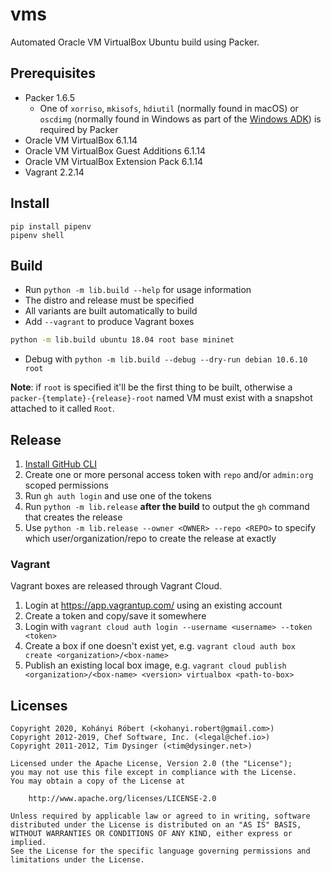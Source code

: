 # vms

Automated Oracle VM VirtualBox Ubuntu build using Packer.

## Prerequisites

- Packer 1.6.5
  - One of `xorriso`, `mkisofs`, `hdiutil` (normally found in macOS) or `oscdimg` (normally found in Windows as part of the [Windows ADK](https://docs.microsoft.com/en-us/windows-hardware/get-started/adk-install)) is required by Packer
- Oracle VM VirtualBox 6.1.14
- Oracle VM VirtualBox Guest Additions 6.1.14
- Oracle VM VirtualBox Extension Pack 6.1.14
- Vagrant 2.2.14

## Install

```text
pip install pipenv
pipenv shell
```

## Build

- Run `python -m lib.build --help` for usage information
- The distro and release must be specified
- All variants are built automatically to build
- Add `--vagrant` to produce Vagrant boxes

```sh
python -m lib.build ubuntu 18.04 root base mininet
```

- Debug with `python -m lib.build --debug --dry-run debian 10.6.10 root`

**Note**: if `root` is specified it'll be the first thing to be built, otherwise a `packer-{template}-{release}-root` named VM must exist with a snapshot attached to it called `Root`.

## Release

1. [Install GitHub CLI](https://cli.github.com/)
1. Create one or more personal access token with `repo` and/or `admin:org` scoped permissions
1. Run `gh auth login` and use one of the tokens
1. Run `python -m lib.release` **after the build** to output the `gh` command that creates the release
1. Use `python -m lib.release --owner <OWNER> --repo <REPO>` to specify which user/organization/repo to create the release at exactly

### Vagrant

Vagrant boxes are released through Vagrant Cloud.

1. Login at <https://app.vagrantup.com/> using an existing account
1. Create a token and copy/save it somewhere
1. Login with `vagrant cloud auth login --username <username> --token <token>`
1. Create a box if one doesn't exist yet, e.g. `vagrant cloud auth box create <organization>/<box-name>`
1. Publish an existing local box image, e.g. `vagrant cloud publish <organization>/<box-name> <version> virtualbox <path-to-box>`

## Licenses

```text
Copyright 2020, Kohányi Róbert (<kohanyi.robert@gmail.com>)
Copyright 2012-2019, Chef Software, Inc. (<legal@chef.io>)
Copyright 2011-2012, Tim Dysinger (<tim@dysinger.net>)

Licensed under the Apache License, Version 2.0 (the "License");
you may not use this file except in compliance with the License.
You may obtain a copy of the License at

    http://www.apache.org/licenses/LICENSE-2.0

Unless required by applicable law or agreed to in writing, software
distributed under the License is distributed on an "AS IS" BASIS,
WITHOUT WARRANTIES OR CONDITIONS OF ANY KIND, either express or implied.
See the License for the specific language governing permissions and
limitations under the License.
```
